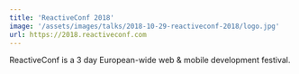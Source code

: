 ```yaml
---
title: 'ReactiveConf 2018'
image: '/assets/images/talks/2018-10-29-reactiveconf-2018/logo.jpg'
url: https://2018.reactiveconf.com
---
```


ReactiveConf is a 3 day European-wide web & mobile development festival.
